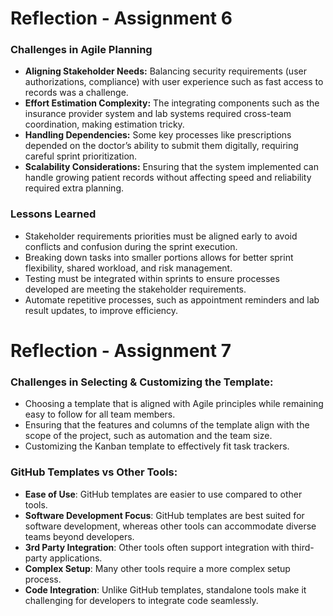 #  Reflection - Assignment 6 

### Challenges in Agile Planning
- **Aligning Stakeholder Needs:** Balancing security requirements (user authorizations, compliance) with user experience such as fast access to records was a challenge.
- **Effort Estimation Complexity:** The integrating components such as the insurance provider system and lab systems required cross-team coordination, making estimation tricky.
- **Handling Dependencies:** Some key processes like prescriptions depended on the doctor’s ability to submit them digitally, requiring careful sprint prioritization.
- **Scalability Considerations:** Ensuring that the system implemented can handle growing patient records without affecting speed and reliability required extra planning.

### Lessons Learned
- Stakeholder requirements priorities must be aligned early to avoid conflicts and confusion during the sprint execution.
- Breaking down tasks into smaller portions allows for better sprint flexibility, shared workload, and risk management.
- Testing must be integrated within sprints to ensure processes developed are meeting the stakeholder requirements.
- Automate repetitive processes, such as appointment reminders and lab result updates, to improve efficiency.

#  Reflection - Assignment 7    

### **Challenges in Selecting & Customizing the Template:**

- Choosing a template that is aligned with Agile principles while remaining easy to follow for all team members.   
- Ensuring that the features and columns of the template align with the scope of the project, such as automation and the team size.   
- Customizing the Kanban template to effectively fit task trackers.    

### **GitHub Templates vs Other Tools:**

- **Ease of Use**: GitHub templates are easier to use compared to other tools.
- **Software Development Focus**: GitHub templates are best suited for software development, whereas other tools can accommodate diverse teams beyond developers.
- **3rd Party Integration**: Other tools often support integration with third-party applications.
- **Complex Setup**: Many other tools require a more complex setup process.
- **Code Integration**: Unlike GitHub templates, standalone tools make it challenging for developers to integrate code seamlessly.



